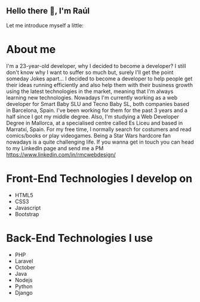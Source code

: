 ## Hello there 👋, I'm Raúl

Let me introduce myself a little:

# About me
I'm a 23-year-old developer, why I decided to become a developer? I still don't know why I want to suffer so much but, surely I'll get the point someday
Jokes apart... I decided to become a developer to help people get their ideas running efficiently and also help them with their business growth using the latest technologies in the market, meaning that I'm always learning new technologies.
Nowadays I'm currently working as a web developer for Smart Baby SLU and Tecno Baby SL, both companies based in Barcelona, Spain. I've been working for them for the past 3 years and a half since I got my middle degree. Also, I'm studying a Web Developer Degree in Mallorca, at a specialised centre called Es Liceu and based in Marratxí, Spain.
For my free time, I normally search for costumers and read comics/books or play videogames. Being a Star Wars hardcore fan nowadays is a quite challenging life.
If you wanna get in touch you can head to my LinkedIn page and send me a PM https://www.linkedin.com/in/rmcwebdesign/

# Front-End Technologies I develop on
- HTML5
- CSS3
- Javascript
- Bootstrap

# Back-End Technologies I use
- PHP
- Laravel
- October
- Java
- Nodejs
- Python
- Django
